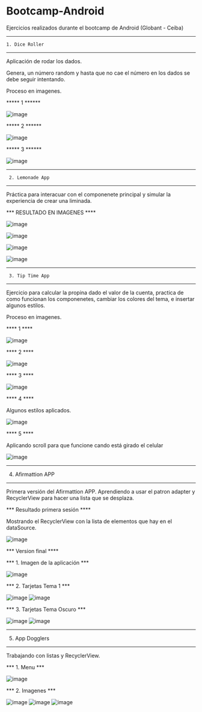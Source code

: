 # Bootcamp-Android
Ejercicios realizados durante el bootcamp de Android (Globant - Ceiba)
************************

    1. Dice Roller

***********************

Aplicación de rodar los dados. 

Genera, un número random y hasta que no cae el número en los dados se debe seguir intentando. 

Proceso en imagenes. 

***** 1 ******

![image](https://user-images.githubusercontent.com/84479574/167989651-3e9e26b1-451c-4ce2-aacf-d3b51b1327fd.png)

***** 2 ******

![image](https://user-images.githubusercontent.com/84479574/167989426-c88b9e12-fd98-416b-b8ac-9878ec8ad2f1.png)

***** 3 ******

![image](https://user-images.githubusercontent.com/84479574/167989559-320cf3f3-256b-4c81-a82d-b0899761c1e7.png)




************************

     2. Lemonade App

***********************

Práctica para interacuar con el componenete principal y simular la experiencia de crear una liminada. 

*** RESULTADO EN IMAGENES ****

![image](https://user-images.githubusercontent.com/84479574/168205205-42eaa7fb-628c-4b64-b180-4e1dde528ddf.png)

![image](https://user-images.githubusercontent.com/84479574/168205236-a785febb-d6c5-4278-a9a8-6f3f1100bec7.png)

![image](https://user-images.githubusercontent.com/84479574/168205263-d42cd20e-851e-4e04-a37f-68e14d157e3b.png)

![image](https://user-images.githubusercontent.com/84479574/168205302-1f59516a-1ef6-4675-9273-88e404041fbc.png)

************************

     3. Tip Time App

***********************

Ejercicio para calcular la propina dado el valor de la cuenta,
practica de como funcionan los componenetes, cambiar los colores del tema, e insertar algunos estilos. 

Proceso en imagenes. 

**** 1  ****

![image](https://user-images.githubusercontent.com/84479574/167985306-cdc230d9-1494-4b62-8be3-81d3ecdf9507.png)

**** 2  ****

![image](https://user-images.githubusercontent.com/84479574/167985407-8e09dc27-b5ed-4326-8481-4a0a8ea369ae.png)

**** 3  ****

![image](https://user-images.githubusercontent.com/84479574/167985443-a51e402e-b2a2-43cd-bf5f-ffbf9f65406c.png)

**** 4  ****

Algunos estilos aplicados.

![image](https://user-images.githubusercontent.com/84479574/167985483-881dd459-49fd-4dec-8c5d-1c1d36627105.png)

**** 5  ****

Aplicando scroll para que funcione cando está girado el celular

![image](https://user-images.githubusercontent.com/84479574/167985536-e8a4f38a-6733-40b0-99c4-204dc35c4af6.png)

************************

   4. Afirmattion APP

***********************

Primera versión del Afirmattion APP. 
Aprendiendo a usar el patron adapter y RecyclerView para hacer una lista que se desplaza. 

*** Resultado primera sesión ****

Mostrando el RecyclerView con la lista de elementos que hay en el dataSource. 

![image](https://user-images.githubusercontent.com/84479574/168204868-27526a82-0a79-42ee-acd8-92040177e690.png)

*** Version final ****

*** 1. Imagen de la aplicación ***

![image](https://user-images.githubusercontent.com/84479574/168506377-5df879d9-d2a8-4138-a826-ae33d0c6379f.png)

*** 2. Tarjetas Tema 1 ***

![image](https://user-images.githubusercontent.com/84479574/168506485-89179975-c422-4ba4-b8f5-6bda61c6bd0a.png)
![image](https://user-images.githubusercontent.com/84479574/168506529-b8b21d82-793f-4f89-90ce-9eefe8773f0e.png)

*** 3. Tarjetas Tema Oscuro ***

![image](https://user-images.githubusercontent.com/84479574/168506666-62b60fab-6a36-423b-a60e-0f2b62087a27.png)
![image](https://user-images.githubusercontent.com/84479574/168506700-6ff9e5f3-cadd-4f2f-a0e5-0a05379ca769.png)


************************

   5. App Dogglers

***********************

Trabajando con listas y RecyclerView. 

*** 1. Menu ***

![image](https://user-images.githubusercontent.com/84479574/169194102-d24cb7cc-4d87-4c75-a9eb-49d0079916d2.png)

*** 2. Imagenes ***

![image](https://user-images.githubusercontent.com/84479574/169194198-6d0efcde-1ce4-4589-ac34-3f0b5ae903e9.png)
![image](https://user-images.githubusercontent.com/84479574/169194246-971945a5-3d86-4031-9a61-bfced750c9b3.png)
![image](https://user-images.githubusercontent.com/84479574/169194293-5d7e560d-2baf-443e-9419-6561b9115dd1.png)





